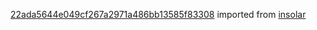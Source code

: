 [22ada5644e049cf267a2971a486bb13585f83308](https://github.com/insolar/insolar/commit/22ada5644e049cf267a2971a486bb13585f83308) imported from [insolar](https://github.com/insolar/insolar)
